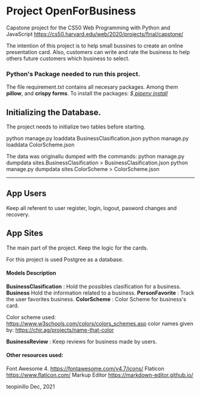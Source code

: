 # Project OpenForBusiness
Capstone project for the CS50 Web Programming with Python and JavaScript
https://cs50.harvard.edu/web/2020/projects/final/capstone/

The intention of this project is to help small bussines to create an online presentation card.
Also, customers can write and rate the business to help others future customers
which business to select.



### Python's Package needed to run this project.

The file requirement.txt contains all necesary packages. Among them **pillow**, and **crispy forms**.
To install the packages: *$[ pipenv install](https://pipenv-fork.readthedocs.io/en/latest/basics.html " pipenv install")*

## Initializing the Database.
The project needs to initialize two tables before starting.

python manage.py loaddata BusinessClasification.json
python manage.py loaddata ColorScheme.json

The data was originallu dumped with the commands:
python manage.py dumpdata sites.BusinessClasification > BusinessClasification.json
python manage.py dumpdata sites.ColorScheme > ColorScheme.json

------------

## App Users
Keep all referent to user register, login, logout, pasword changes and recovery.

## App Sites
The main part of the project. Keep the logic for the cards.

For this project is used Postgree as a database.

#### Models Description
**BusinessClasification** : Hold the possibles clasification for a business.
**Business** Hold the information related to a business.
**PersonFavorite** : Track the user favorites business.
**ColorScheme** : Color Scheme for business's card.
  
  Color scheme used: 
  https://www.w3schools.com/colors/colors_schemes.asp
  color names given by:
  https://chir.ag/projects/name-that-color
  
**BusinessReview** : Keep reviews for business made by users.

#### Other resources used:
  Font Awesome 4.  https://fontawesome.com/v4.7/icons/
  Flaticon https://www.flaticon.com/
  Markup Editor https://markdown-editor.github.io/


teopinillo Dec, 2021




















 

  